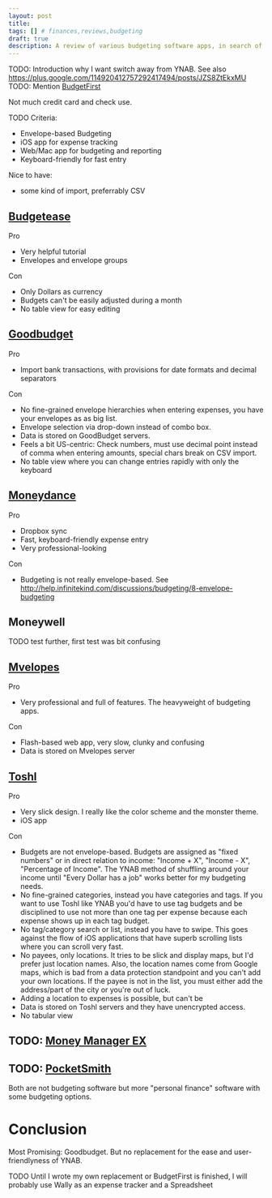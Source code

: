 ```yaml
---
layout: post
title:
tags: [] # finances,reviews,budgeting
draft: true
description: A review of various budgeting software apps, in search of an alternative to "You need a budget (YNAB)"
---
```

TODO: Introduction why I want switch away from YNAB. See also https://plus.google.com/114920412757292417494/posts/JZS8ZtEkxMU
TODO: Mention [BudgetFirst](https://github.com/BudgetFirst/BudgetFirst)

Not much credit card and check use.

TODO Criteria:
- Envelope-based Budgeting
- iOS app for expense tracking
- Web/Mac app for budgeting and reporting
- Keyboard-friendly for fast entry

Nice to have:
- some kind of import, preferrably CSV


## [Budgetease](http://budgetease.com/)

Pro
- Very helpful tutorial
- Envelopes and envelope groups

Con
- Only Dollars as currency
- Budgets can't be easily adjusted during a month
- No table view for easy editing

## [Goodbudget](https://goodbudget.com/)
Pro
- Import bank transactions, with provisions for date formats and decimal separators

Con
- No fine-grained envelope hierarchies when entering expenses, you have your envelopes as as big list.
- Envelope selection via drop-down instead of combo box.
- Data is stored on GoodBudget servers.
- Feels a bit US-centric: Check numbers, must use decimal point instead of comma when entering amounts, special chars break on CSV import.
- No table view where you can change entries rapidly with only the keyboard

## [Moneydance](http://infinitekind.com/moneydance)
Pro
- Dropbox sync
- Fast, keyboard-friendly expense entry
- Very professional-looking

Con
- Budgeting is not really envelope-based. See http://help.infinitekind.com/discussions/budgeting/8-envelope-budgeting

## Moneywell

TODO test further, first test was bit confusing

## [Mvelopes](https://www.mvelopes.com/)

Pro
- Very professional and full of features. The heavyweight of budgeting apps.

Con
- Flash-based web app, very slow, clunky and confusing
- Data is stored on Mvelopes server

## [Toshl](toshl.com/)

Pro
- Very slick design. I really like the color scheme and the monster theme.
- iOS app

Con
- Budgets are not envelope-based. Budgets are assigned as "fixed numbers" or in direct relation to income: "Income + X", "Income - X", "Percentage of Income". The YNAB method of shuffling around your income until "Every Dollar has a job" works better for my budgeting needs.
- No fine-grained categories, instead you have categories and tags. If you want to use Toshl like YNAB you'd have to use tag budgets and be disciplined to use not more than one tag per expense because each expense shows up in each tag budget.
- No tag/category search or list, instead you have to swipe. This goes against the flow of iOS applications that have superb scrolling lists where you can scroll very fast.
- No payees, only locations. It tries to be slick and display maps, but I'd prefer just location names. Also, the location names come from Google maps, which is bad from a data protection standpoint and you can't add your own locations. If the payee is not in the list, you must either add the address/part of the city or you're out of luck.
- Adding a location to expenses is possible, but can't be
- Data is stored on Toshl servers and they have unencrypted access.
- No tabular view

## TODO: [Money Manager EX](http://www.moneymanagerex.org/)
## TODO: [PocketSmith](https://www.pocketsmith.com/)

Both are not budgeting software but more "personal finance" software with some budgeting options.

# Conclusion
Most Promising: Goodbudget. But no replacement for the ease and user-friendlyness of YNAB.


TODO
Until I wrote my own replacement or BudgetFirst is finished, I will probably use Wally as an expense tracker and a Spreadsheet
